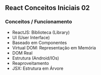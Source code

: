 ## React Conceitos Iniciais 02

### Conceitos / Funcionamento
- ReactJS: Biblioteca (Library)
- UI (User Interface)
- Baseado em Componentes
- Virtual DOM: Representação em Memória
- DOM Real
- Estrutura (Android/IOs)
- Reaproveitamento
- JSX: Estrutura em Árvore